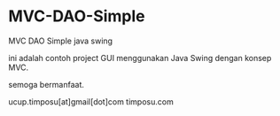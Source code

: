 MVC-DAO-Simple
==============

MVC DAO Simple java swing

ini adalah contoh project GUI menggunakan Java Swing dengan konsep MVC. 

semoga bermanfaat.

ucup.timposu[at]gmail[dot]com
timposu.com
